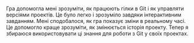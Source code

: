 Гра допомогла мені зрозуміти, як працюють гілки в Git і як управляти версіями проектів. Це було легко і зрозуміло завдяки інтерактивним завданням.
Мені сподобалося, як гра показує зміни в реальному часі. Це допомогло краще зрозуміти, як змінюється історія проекту.
Тепер я збираюся використовувати ці знання для роботи з Git у своїх проектах.
